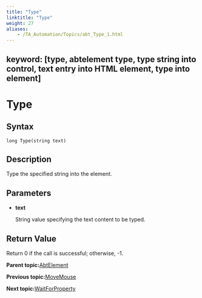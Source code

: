 ```yaml
--- 
title: "Type"
linktitle: "Type"
weight: 27
aliases: 
    - /TA_Automation/Topics/abt_Type_1.html
---
```

keyword: [type, abtelement type, type string into control, text entry into HTML element, type into element]
---

# Type

## Syntax

`long Type(string text)`

## Description

Type the specified string into the element.

## Parameters

-   **text**

    String value specifying the text content to be typed.


## Return Value

Return 0 if the call is successful; otherwise, -1.

**Parent topic:**[AbtElement](/TA_Automation/Topics/abt_AbtElement.html)

**Previous topic:**[MoveMouse](/TA_Automation/Topics/abt_MoveMouse_1.html)

**Next topic:**[WaitForProperty](/TA_Automation/Topics/abt_WaitForProperty_1.html)

